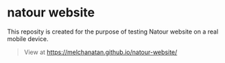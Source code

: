 # natour website
This reposity is created for the purpose of testing Natour website on a real mobile device.
> View at https://melchanatan.github.io/natour-website/
